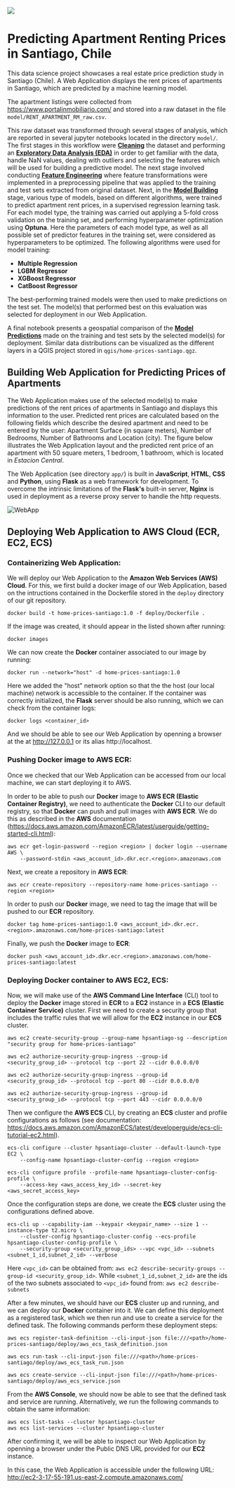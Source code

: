 ![](server/artifacts/santiago.jpg)

# Predicting Apartment Renting Prices in Santiago, Chile

This data science project showcases a real estate price prediction study in Santiago (Chile). 
A Web Application displays the rent prices of apartments in Santiago, which are predicted 
by a machine learning model. 

The apartment listings were collected from https://www.portalinmobiliario.com/ 
and stored into a raw dataset in the file `model/RENT_APARTMENT_RM_raw.csv`. 

This raw dataset was transformed through several stages of analysis, which are reported in several
jupyter notebooks located in the directory `model/`.
The first stages in this workflow were [**Cleaning**](model/1_Santiago_Rent_Apartment_Cleaning.ipynb) the dataset 
and performing an [**Exploratory Data Analysis (EDA)**](model/2_Santiago_Rent_Apartment_EDA.ipynb) 
in order to get familiar with the data, handle NaN values, dealing with outliers and selecting the features which will be used 
for building a predictive model.
The next stage involved conducting [**Feature Engineering**](model/3_Santiago_Rent_Apartment_Feature_Engineering.ipynb) 
where feature transformations were implemented in a preprocessing pipeline that was applied to the training and test sets 
extracted from original dataset.
Next, in the [**Model Building**](model/4_Santiago_Rent_Apartment_Model_Building.ipynb) stage, various type of models, 
based on different algorithms, were trained to predict apartment rent prices, in a supervised regression learning task.
For each model type, the training was carried out applying a 5-fold cross validation on the training set, and performing 
hyperparameter optimization using **Optuna**.
Here the parameters of each model type, as well as all possible set of predictor features in the training set, were considered as 
hyperparameters to be optimized.
The following algorithms were used for model training:

- **Multiple Regression**
- **LGBM Regressor**
- **XGBoost Regressor**
- **CatBoost Regressor**

The best-performing trained models were then used to make predictions on the test set.
The model(s) that performed best on this evaluation was selected for deployment in our Web Application.

A final notebook presents a geospatial comparison of the 
[**Model Predictions**](model/5_Santiago_Rent_Apartment_Model_Prediction.ipynb) made on the training and 
test sets by the selected model(s) for deployment.
Similar data distributions can be visualized as the different layers in a QGIS project 
stored in `qgis/home-prices-santiago.qgz`.

## Building Web Application for Predicting Prices of Apartments

The Web Application makes use of the selected model(s) to make predictions of the rent prices of 
apartments in Santiago and displays this information to the user.
Predicted rent prices are calculated based on the following fields which describe the desired apartment 
and need to be entered by the user: 
Apartment Surface (in square meters), Number of Bedrooms, Number of Bathrooms and Location (city).
The figure below illustrates the Web Application layout and the predicted rent price of an apartment 
with 50 square meters, 1 bedroom, 1 bathroom, which is located in *Estacion Central*.

The Web Application (see directory `app/`) is built in **JavaScript**, **HTML**, **CSS** and **Python**, using **Flask** 
as a web framework for development.
To overcome the intrinsic limitations of the **Flask's** built-in server, **Nginx** is used in deployment as a reverse proxy server 
to handle the http requests.

![WebApp](app/app.png)

## Deploying Web Application to AWS Cloud (ECR, EC2, ECS)

### Containerizing Web Application:

We will deploy our Web Application to the **Amazon Web Services (AWS) Cloud**.
For this, we first build a docker image of our Web Application, based on the intructions 
contained in the Dockerfile stored in the `deploy` directory of our git repository.

```
docker build -t home-prices-santiago:1.0 -f deploy/Dockerfile .
```

If the image was created, it should appear in the listed shown after running:

```
docker images
```

We can now create the **Docker** container associated to our image by running:

```
docker run --network="host" -d home-prices-santiago:1.0
```

Here we added the "host" network option so that the the host (our local machine) network is 
accessible to the container.
If the container was correctly initialized, the **Flask** server should be also running,
which we can check from the container logs:

```
docker logs <container_id>
```

And we should be able to see our Web Application by openning a browser at the at http://127.0.0.1 
or its alias http://localhost.

### Pushing Docker image to AWS ECR:

Once we checked that our Web Application can be accessed from our local machine, we can start deploying it to AWS. 

In order to be able to push our **Docker** image to **AWS ECR (Elastic Container Registry)**, we need 
to authenticate the **Docker** CLI to our default registry, so that **Docker** can push and pull images with **AWS ECR**.
We do this as described in the **AWS** documentation (https://docs.aws.amazon.com/AmazonECR/latest/userguide/getting-started-cli.html):

```
aws ecr get-login-password --region <region> | docker login --username AWS \
    --password-stdin <aws_account_id>.dkr.ecr.<region>.amazonaws.com
```

Next, we create a repository in **AWS ECR**:

```
aws ecr create-repository --repository-name home-prices-santiago --region <region>
```

In order to push our **Docker** image, we need to tag the image that will be pushed to our **ECR** repository.

```
docker tag home-prices-santiago:1.0 <aws_account_id>.dkr.ecr.<region>.amazonaws.com/home-prices-santiago:latest
```

Finally, we push the **Docker** image to **ECR**:

```
docker push <aws_account_id>.dkr.ecr.<region>.amazonaws.com/home-prices-santiago:latest
```

### Deploying Docker container to AWS EC2, ECS:

Now, we will make use of the **AWS Command Line Interface** (CLI) tool to deploy the **Docker** image stored in **ECR** 
to a **EC2** instance in a **ECS (Elastic Container Service)** cluster.
First we need to create a security group that includes the traffic rules that we will allow for the **EC2** instance in 
our **ECS** cluster.

```
aws ec2 create-security-group --group-name hpsantiago-sg --description "security group for home-prices-santiago"

aws ec2 authorize-security-group-ingress --group-id <security_group_id> --protocol tcp --port 22 --cidr 0.0.0.0/0

aws ec2 authorize-security-group-ingress --group-id <security_group_id> --protocol tcp --port 80 --cidr 0.0.0.0/0

aws ec2 authorize-security-group-ingress --group-id <security_group_id> --protocol tcp --port 443 --cidr 0.0.0.0/0

```

Then we configure the **AWS ECS** CLI, by creating an **ECS** cluster and profile configurations as follows
(see documentation: https://docs.aws.amazon.com/AmazonECS/latest/developerguide/ecs-cli-tutorial-ec2.html).

```
ecs-cli configure --cluster hpsantiago-cluster --default-launch-type EC2 \
    --config-name hpsantiago-cluster-config --region <region>
```

```
ecs-cli configure profile --profile-name hpsantiago-cluster-config-profile \
    --access-key <aws_access_key_id> --secret-key <aws_secret_access_key>
```

Once the configuration steps are done, we create the **ECS** cluster using the configurations defined above.

```
ecs-cli up --capability-iam --keypair <keypair_name> --size 1 --instance-type t2.micro \
    --cluster-config hpsantiago-cluster-config --ecs-profile hpsantiago-cluster-config-profile \
    --security-group <security_group_ids> --vpc <vpc_id> --subnets <subnet_1_id,subnet_2_id> --verbose
```

Here `<vpc_id>` can be obtained from: `aws ec2 describe-security-groups --group-id <security_group_id>`.
While `<subnet_1_id,subnet_2_id>` are the ids of the two subnets associated to `<vpc_id>` found from:
`aws ec2 describe-subnets` 

After a few minutes, we should have our **ECS** cluster up and running, and we can deploy our **Docker** container into it.
We can define this deployment as a registered task, which we then run and use to create a service for the defined task.
The following commands perform these deployment steps:

```
aws ecs register-task-definition --cli-input-json file:///<path>/home-prices-santiago/deploy/aws_ecs_task_definition.json

aws ecs run-task --cli-input-json file:///<path>/home-prices-santiago/deploy/aws_ecs_task_run.json

aws ecs create-service --cli-input-json file:///<path>/home-prices-santiago/deploy/aws_ecs_service.json
```

From the **AWS Console**, we should now be able to see that the defined task and service are running.
Alternatively, we run the following commands to obtain the same information:

```
aws ecs list-tasks --cluster hpsantiago-cluster
aws ecs list-services --cluster hpsantiago-cluster
```

After confirming it, we will be able to inspect our Web Application by openning a browser under the Public DNS URL provided 
for our **EC2** instance.

In this case, the Web Application is accessible under the following URL:
http://ec2-3-17-55-191.us-east-2.compute.amazonaws.com/
